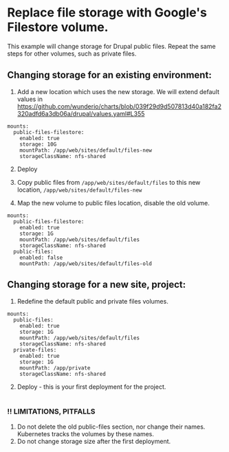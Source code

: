 # Replace file storage with Google's Filestore volume.

This example will change storage for Drupal public files.
Repeat the same steps for other volumes, such as private files. 

## Changing storage for an existing environment:

1. Add a new location which uses the new storage. We will extend default values in https://github.com/wunderio/charts/blob/039f29d9d507813d40a182fa2320adfd6a3db06a/drupal/values.yaml#L355

```
mounts:
  public-files-filestore:
    enabled: true
    storage: 10G
    mountPath: /app/web/sites/default/files-new
    storageClassName: nfs-shared
```
2. Deploy

3. Copy public files from `/app/web/sites/default/files` to this new location, `/app/web/sites/default/files-new`

4. Map the new volume to public files location, disable the old volume.

```
mounts:
  public-files-filestore:
    enabled: true
    storage: 1G
    mountPath: /app/web/sites/default/files
    storageClassName: nfs-shared
  public-files:
    enabled: false
    mountPath: /app/web/sites/default/files-old
```


## Changing storage for a new site, project:

1. Redefine the default public and private files volumes.
```
mounts:
  public-files:
    enabled: true
    storage: 1G
    mountPath: /app/web/sites/default/files
    storageClassName: nfs-shared
  private-files:
    enabled: true
    storage: 1G
    mountPath: /app/private
    storageClassName: nfs-shared
```
2. Deploy - this is your first deployment for the project.
<br><br>
### !! LIMITATIONS, PITFALLS
1. Do not delete the old public-files section, nor change their names. Kubernetes tracks the volumes by these names.
2. Do not change storage size after the first deployment.